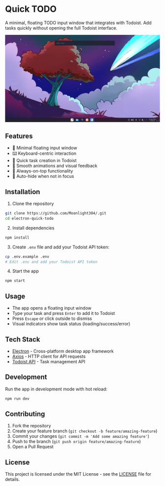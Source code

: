 # Quick TODO

A minimal, floating TODO input window that integrates with Todoist. Add tasks quickly without opening the full Todoist interface.

![App Screenshot](screenshots/app.png)

## Features

- 🚀 Minimal floating input window
- ⌨️ Keyboard-centric interaction
- 🎯 Quick task creation in Todoist
- 💫 Smooth animations and visual feedback
- 📌 Always-on-top functionality
- 🔄 Auto-hide when not in focus

## Installation

1. Clone the repository
```bash
git clone https://github.com/Moonlight304/.git
cd electron-quick-todo
```

2. Install dependencies
```bash
npm install
```

3. Create `.env` file and add your Todoist API token:
```bash
cp .env.example .env
# Edit .env and add your Todoist API token
```

4. Start the app
```bash
npm start
```

## Usage

- The app opens a floating input window
- Type your task and press `Enter` to add it to Todoist
- Press `Escape` or click outside to dismiss
- Visual indicators show task status (loading/success/error)

## Tech Stack

- [Electron](https://www.electronjs.org/) - Cross-platform desktop app framework
- [Axios](https://axios-http.com/) - HTTP client for API requests
- [Todoist API](https://developer.todoist.com/rest/v2) - Task management API

## Development

Run the app in development mode with hot reload:
```bash
npm run dev
```

## Contributing

1. Fork the repository
2. Create your feature branch (`git checkout -b feature/amazing-feature`)
3. Commit your changes (`git commit -m 'Add some amazing feature'`)
4. Push to the branch (`git push origin feature/amazing-feature`)
5. Open a Pull Request

## License

This project is licensed under the MIT License - see the [LICENSE](LICENSE) file for details.